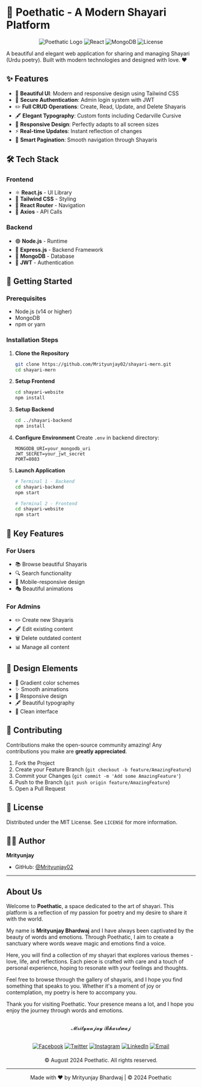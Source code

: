 # 📝 Poethatic - A Modern Shayari Platform

<div align="center">

![Poethatic Logo](https://img.shields.io/badge/Poethatic-Shayari%20Platform-red)
![React](https://img.shields.io/badge/React-18.x-blue)
![MongoDB](https://img.shields.io/badge/MongoDB-Latest-green)
![License](https://img.shields.io/badge/License-MIT-yellow)

</div>

A beautiful and elegant web application for sharing and managing Shayari (Urdu poetry). Built with modern technologies and designed with love. ❤️

## ✨ Features

- 🎨 **Beautiful UI**: Modern and responsive design using Tailwind CSS
- 🔐 **Secure Authentication**: Admin login system with JWT
- ✏️ **Full CRUD Operations**: Create, Read, Update, and Delete Shayaris
- 🖋️ **Elegant Typography**: Custom fonts including Cedarville Cursive
- 📱 **Responsive Design**: Perfectly adapts to all screen sizes
- ⚡ **Real-time Updates**: Instant reflection of changes
- 📖 **Smart Pagination**: Smooth navigation through Shayaris

## 🛠️ Tech Stack

### Frontend
- ⚛️ **React.js** - UI Library
- 🎨 **Tailwind CSS** - Styling
- 🔄 **React Router** - Navigation
- 📡 **Axios** - API Calls

### Backend
- 🟢 **Node.js** - Runtime
- 🚂 **Express.js** - Backend Framework
- 🍃 **MongoDB** - Database
- 🔑 **JWT** - Authentication

## 🚀 Getting Started

### Prerequisites
- Node.js (v14 or higher)
- MongoDB
- npm or yarn

### Installation Steps

1. **Clone the Repository**
   ```bash
   git clone https://github.com/Mrityunjay02/shayari-mern.git
   cd shayari-mern
   ```

2. **Setup Frontend**
   ```bash
   cd shayari-website
   npm install
   ```

3. **Setup Backend**
   ```bash
   cd ../shayari-backend
   npm install
   ```

4. **Configure Environment**
   Create `.env` in backend directory:
   ```env
   MONGODB_URI=your_mongodb_uri
   JWT_SECRET=your_jwt_secret
   PORT=8083
   ```

5. **Launch Application**
   ```bash
   # Terminal 1 - Backend
   cd shayari-backend
   npm start

   # Terminal 2 - Frontend
   cd shayari-website
   npm start
   ```

## 💫 Key Features

### For Users
- 📚 Browse beautiful Shayaris
- 🔍 Search functionality
- 📱 Mobile-responsive design
- 🎭 Beautiful animations

### For Admins
- ✏️ Create new Shayaris
- 🖋️ Edit existing content
- 🗑️ Delete outdated content
- 📊 Manage all content

## 🎨 Design Elements

- 🌈 Gradient color schemes
- ✨ Smooth animations
- 📱 Responsive design
- 🖋️ Beautiful typography
- 🧹 Clean interface

## 🤝 Contributing

Contributions make the open-source community amazing! Any contributions you make are **greatly appreciated**.

1. Fork the Project
2. Create your Feature Branch (`git checkout -b feature/AmazingFeature`)
3. Commit your Changes (`git commit -m 'Add some AmazingFeature'`)
4. Push to the Branch (`git push origin feature/AmazingFeature`)
5. Open a Pull Request

## 📝 License

Distributed under the MIT License. See `LICENSE` for more information.

## 👨‍💻 Author

**Mrityunjay**
- GitHub: [@Mrityunjay02](https://github.com/Mrityunjay02)

---

## About Us

Welcome to **Poethatic**, a space dedicated to the art of shayari. This platform is a reflection of my passion for poetry and my desire to share it with the world.

My name is **Mrityunjay Bhardwaj** and I have always been captivated by the beauty of words and emotions. Through Poethatic, I aim to create a sanctuary where words weave magic and emotions find a voice.

Here, you will find a collection of my shayari that explores various themes - love, life, and reflections. Each piece is crafted with care and a touch of personal experience, hoping to resonate with your feelings and thoughts.

Feel free to browse through the gallery of shayaris, and I hope you find something that speaks to you. Whether it's a moment of joy or contemplation, my poetry is here to accompany you.

Thank you for visiting Poethatic. Your presence means a lot, and I hope you enjoy the journey through words and emotions.

<div align="center" style="margin: 30px 0;">
𝓜𝓻𝓲𝓽𝔂𝓾𝓷𝓳𝓪𝔂 𝓑𝓱𝓪𝓻𝓭𝔀𝓪𝓳
</div>

<div align="center">
<a href="https://facebook.com" target="_blank"><img src="https://img.shields.io/badge/Facebook-%231877F2.svg?style=for-the-badge&logo=Facebook&logoColor=white" alt="Facebook"/></a>
<a href="https://twitter.com" target="_blank"><img src="https://img.shields.io/badge/Twitter-%231DA1F2.svg?style=for-the-badge&logo=Twitter&logoColor=white" alt="Twitter"/></a>
<a href="https://instagram.com" target="_blank"><img src="https://img.shields.io/badge/Instagram-%23E4405F.svg?style=for-the-badge&logo=Instagram&logoColor=white" alt="Instagram"/></a>
<a href="https://linkedin.com" target="_blank"><img src="https://img.shields.io/badge/linkedin-%230077B5.svg?style=for-the-badge&logo=linkedin&logoColor=white" alt="LinkedIn"/></a>
<a href="mailto:your.email@example.com"><img src="https://img.shields.io/badge/Gmail-D14836?style=for-the-badge&logo=gmail&logoColor=white" alt="Email"/></a>
</div>

<div align="center" style="margin-top: 20px;">
© August 2024 Poethatic. All rights reserved.
</div>

---

<div align="center">
Made with ❤️ by Mrityunjay Bhardwaj | © 2024 Poethatic
</div>
